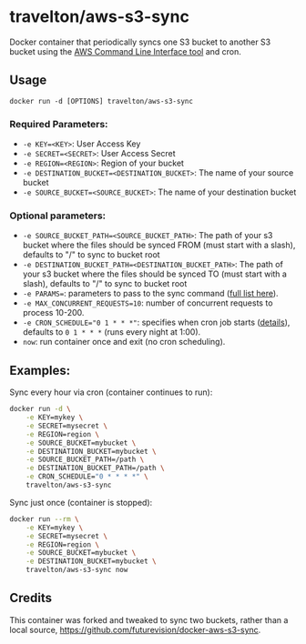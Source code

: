# travelton/aws-s3-sync

Docker container that periodically syncs one S3 bucket to another S3 bucket using the [AWS Command Line Interface tool](https://aws.amazon.com/cli/) and cron.

## Usage

    docker run -d [OPTIONS] travelton/aws-s3-sync

### Required Parameters:

* `-e KEY=<KEY>`: User Access Key
* `-e SECRET=<SECRET>`: User Access Secret
* `-e REGION=<REGION>`: Region of your bucket
* `-e DESTINATION_BUCKET=<DESTINATION_BUCKET>`: The name of your source bucket
* `-e SOURCE_BUCKET=<SOURCE_BUCKET>`: The name of your destination bucket

### Optional parameters:

* `-e SOURCE_BUCKET_PATH=<SOURCE_BUCKET_PATH>`: The path of your s3 bucket where the files should be synced FROM (must start with a slash), defaults to "/" to sync to bucket root
* `-e DESTINATION_BUCKET_PATH=<DESTINATION_BUCKET_PATH>`: The path of your s3 bucket where the files should be synced TO (must start with a slash), defaults to "/" to sync to bucket root
* `-e PARAMS=`: parameters to pass to the sync command ([full list here](http://docs.aws.amazon.com/cli/latest/reference/s3/sync.html)).
* `-e MAX_CONCURRENT_REQUESTS=10`: number of concurrent requests to process 10-200.
* `-e CRON_SCHEDULE="0 1 * * *"`: specifies when cron job starts ([details](http://en.wikipedia.org/wiki/Cron)), defaults to `0 1 * * *` (runs every night at 1:00).
* `now`: run container once and exit (no cron scheduling).

## Examples:

Sync every hour via cron (container continues to run):

```sh
docker run -d \
	-e KEY=mykey \
	-e SECRET=mysecret \
	-e REGION=region \
	-e SOURCE_BUCKET=mybucket \
	-e DESTINATION_BUCKET=mybucket \
	-e SOURCE_BUCKET_PATH=/path \
	-e DESTINATION_BUCKET_PATH=/path \
	-e CRON_SCHEDULE="0 * * * *" \
	travelton/aws-s3-sync
```

Sync just once (container is stopped):

```sh
docker run --rm \
	-e KEY=mykey \
	-e SECRET=mysecret \
	-e REGION=region \
	-e SOURCE_BUCKET=mybucket \
	-e DESTINATION_BUCKET=mybucket \
	travelton/aws-s3-sync now
```

## Credits

This container was forked and tweaked to sync two buckets, rather than a local source, https://github.com/futurevision/docker-aws-s3-sync.
